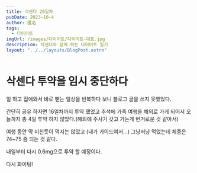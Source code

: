 ```yaml
---
title: 삭센다 20일차
pubDate: 2023-10-4
author: 匿名
tags:
  - 다이어트
imgUrl: /images/다이어트/다이어트-대표.jpg
description: 삭센다와 함께 하는 다이어트 일기
layout: "../../layouts/BlogPost.astro"
---
```


# 삭센다 투약을 임시 중단하다
일 하고 집에와서 바로 뻗는 일상을 반복하다 보니 블로그 글을 쓰지 못했었다.  

간단히 공유 하자면 16일차까지 투약 했었고 
추석에 가족 여행을 해외로 가게 되어서 오늘까지 총 4일 투약 하지 않았다.(해외에 주사기 갖고 가는게 번거로운 것 같아서)

여행 동안 막 미친듯이 먹지는 않았고 (내가 가이드여서...) 그냥저냥 먹었는데 체중은 74~75 즘 되는 것 같다.   

내일부터 다시 0.6mg으로 투약 할 예정이다.    
 
다시 화이팅!
